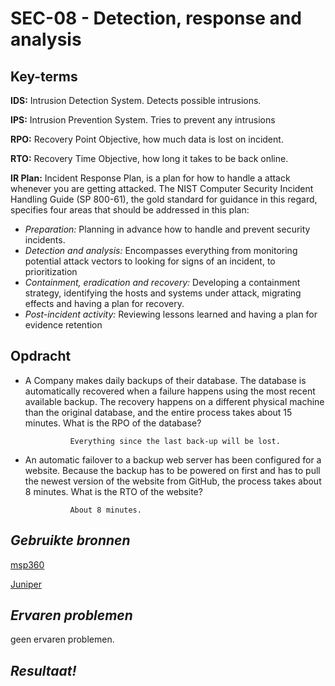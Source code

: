 **SEC-08 - Detection, response and analysis**
===
**Key-terms**
---

**IDS:** Intrusion Detection System. Detects possible intrusions.

**IPS:** Intrusion Prevention System. Tries to prevent any intrusions

**RPO:** Recovery Point Objective, how much data is lost on incident.

**RTO:** Recovery Time Objective, how long it takes to be back online.

**IR Plan:** Incident Response Plan, is a plan for how to handle a attack whenever you are getting attacked. The NIST Computer Security Incident Handling Guide (SP 800-61), the gold standard for guidance in this regard, specifies four areas that should be addressed in this plan:

- *Preparation:* Planning in advance how to handle and prevent security incidents.
- *Detection and analysis:* Encompasses everything from monitoring potential attack vectors to looking for signs of an incident, to prioritization
- *Containment, eradication and recovery:* Developing a containment strategy, identifying the hosts and systems under attack, migrating effects and having a plan for recovery.
- *Post-incident activity:* Reviewing lessons learned and having a plan for evidence retention

**Opdracht**
---
- A Company makes daily backups of their database. The database is automatically recovered when a failure happens using the most recent available backup. The recovery happens on a different physical machine than the original database, and the entire process takes about 15 minutes. What is the RPO of the database?

                Everything since the last back-up will be lost.

- An automatic failover to a backup web server has been configured for a website. Because the backup has to be powered on first and has to pull the newest version of the website from GitHub, the process takes about 8 minutes. What is the RTO of the website?

                About 8 minutes.



*Gebruikte bronnen*
---

[msp360](https://www.msp360.com/resources/blog/how-to-respond-to-cyberattacks/)

[Juniper](https://www.juniper.net/nl/nl/research-topics/what-is-ids-ips.html)

*Ervaren problemen*
---

geen ervaren problemen.

*Resultaat!*
---

